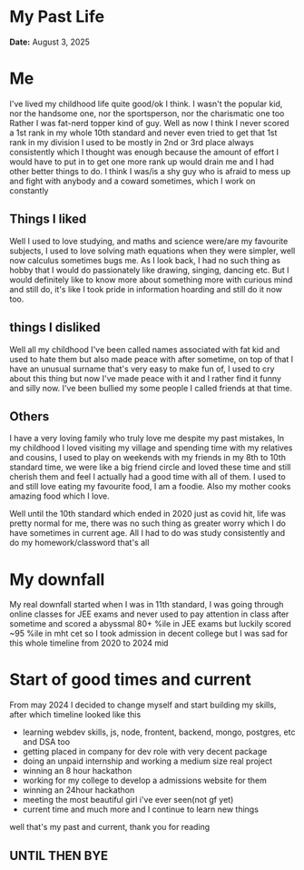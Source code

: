 # My Past Life

**Date:** August 3, 2025

# Me
I've lived my childhood life quite good/ok I think.
I wasn't the popular kid, nor the handsome one, nor the sportsperson, nor the charismatic one too
Rather I was fat-nerd topper kind of guy. Well as now I think I never scored a 1st rank in my whole 10th standard and never even tried to get that 1st rank in my division I used to be mostly in 2nd or 3rd place always consistently which I thought was enough because the amount of effort I would have to put in to get one more rank up would drain me and I had other better things to do. I think I was/is a shy guy who is afraid to mess up and fight with anybody and a coward sometimes, which I work on constantly

## Things I liked
Well I used to love studying, and maths and science were/are my favourite subjects, I used to love solving math equations when they were simpler, well now calculus sometimes bugs me. As I look back, I had no such thing as hobby that I would do passionately like drawing, singing, dancing etc. But I would definitely like to know more about something more with curious mind and still do, it's like I took pride in information hoarding and still do it now too.

## things I disliked
Well all my childhood I've been called names associated with fat kid and used to hate them but also made peace with after sometime, on top of that I have an unusual surname that's very easy to make fun of, I used to cry about this thing but now I've made peace with it and I rather find it funny and silly now. I've been bullied my some people I called friends at that time. 

## Others
I have a very loving family who truly love me despite my past mistakes, In my childhood I loved visiting my village and spending time with my relatives and cousins, I used to play on weekends with my friends in my 8th to 10th standard time, we were like a big friend circle and loved these time and still cherish them and feel I actually had a good time with all of them. I used to and still love eating my favourite food, I am a foodie. Also my mother cooks amazing food which I love.

Well until the 10th standard which ended in 2020 just as covid hit, life was pretty normal for me, there was no such thing as greater worry which I do have sometimes in current age. All I had to do was study consistently and do my homework/classword that's all

# My downfall
My real downfall started when I was in 11th standard, I was going through online classes for JEE exams and never used to pay attention in class after sometime and scored a abyssmal 80+ %ile in JEE exams but luckily scored ~95 %ile in mht cet so I took admission in decent college but I was sad for this whole timeline from 2020 to 2024 mid

# Start of good times and current
From may 2024 I decided to change myself and start building my skills, after which timeline looked like this
- learning webdev skills, js, node, frontent, backend, mongo, postgres, etc and DSA too
- getting placed in company for dev role with very decent package
- doing an unpaid internship and working a medium size real project
- winning an 8 hour hackathon
- working for my college to develop a admissions website for them
- winning an 24hour hackathon
- meeting the most beautiful girl i've ever seen(not gf yet)
- current time and much more and I continue to learn new things

well that's my past and current, 
thank you for reading
## UNTIL THEN BYE